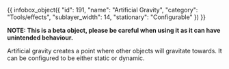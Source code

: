 {{ infobox_object({
	"id": 191,
	"name": "Artificial Gravity",
	"category": "Tools/effects",
	"sublayer_width": 14,
	"stationary": "Configurable"
}) }}

**NOTE: This is a beta object, please be careful when using it as it can have unintended behaviour.**

Artificial gravity creates a point where other objects will gravitate towards. It can be configured to be either static or dynamic.